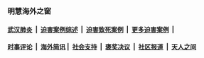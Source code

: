 
### 明慧海外之窗

####  [武汉肺炎](indexes/365.md?t=03020500) &nbsp;|&nbsp;  [迫害案例综述](indexes/328.md?t=03020500) &nbsp;|&nbsp; [迫害致死案例](indexes/277.md?t=03020500)  &nbsp;|&nbsp; [更多迫害案例](indexes/81.md?t=03020500)  &nbsp;|&nbsp; 
####  [时事评论](indexes/19.md?t=03020500) &nbsp;|&nbsp; [海外简讯](indexes/245.md?t=03020500)&nbsp;|&nbsp;  [社会支持](indexes/140.md?t=03020500) &nbsp;|&nbsp; [褒奖决议](indexes/282.md?t=03020500) &nbsp;|&nbsp; [社区报道](indexes/91.md?t=03020500)  &nbsp;|&nbsp; [天人之间](indexes/78.md?t=03020500) 

